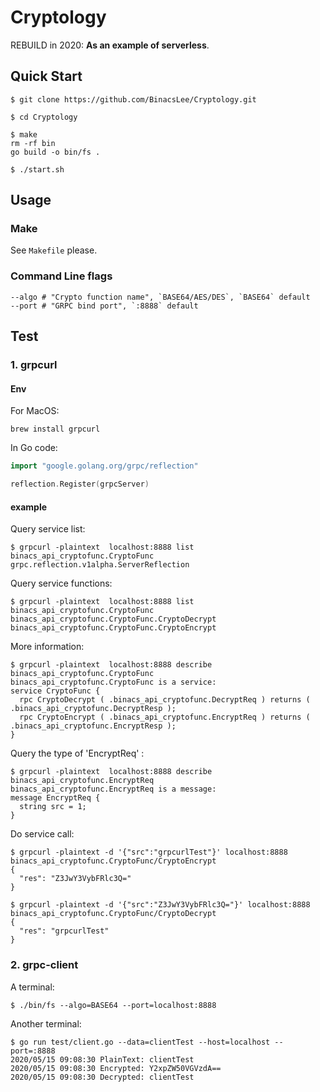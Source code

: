# Cryptology

REBUILD in 2020:  **As an example of serverless**.

## Quick Start

```shell
$ git clone https://github.com/BinacsLee/Cryptology.git

$ cd Cryptology

$ make
rm -rf bin
go build -o bin/fs .

$ ./start.sh
```



## Usage

### Make

See `Makefile` please.

### Command Line flags

```shell
--algo # "Crypto function name", `BASE64/AES/DES`, `BASE64` default
--port # "GRPC bind port", `:8888` default
```



## Test

### 1. grpcurl

#### Env

For MacOS:

```shell
brew install grpcurl
```

In Go code:

```go
import "google.golang.org/grpc/reflection"

reflection.Register(grpcServer)
```

#### example

Query service list:

```shell
$ grpcurl -plaintext  localhost:8888 list
binacs_api_cryptofunc.CryptoFunc
grpc.reflection.v1alpha.ServerReflection
```


Query service functions:

```shell
$ grpcurl -plaintext  localhost:8888 list binacs_api_cryptofunc.CryptoFunc
binacs_api_cryptofunc.CryptoFunc.CryptoDecrypt
binacs_api_cryptofunc.CryptoFunc.CryptoEncrypt
```


More information:

```shell
$ grpcurl -plaintext  localhost:8888 describe binacs_api_cryptofunc.CryptoFunc
binacs_api_cryptofunc.CryptoFunc is a service:
service CryptoFunc {
  rpc CryptoDecrypt ( .binacs_api_cryptofunc.DecryptReq ) returns ( .binacs_api_cryptofunc.DecryptResp );
  rpc CryptoEncrypt ( .binacs_api_cryptofunc.EncryptReq ) returns ( .binacs_api_cryptofunc.EncryptResp );
}
```


Query the type of 'EncryptReq' :

```shell
$ grpcurl -plaintext  localhost:8888 describe binacs_api_cryptofunc.EncryptReq
binacs_api_cryptofunc.EncryptReq is a message:
message EncryptReq {
  string src = 1;
}
```


Do service call:

```shell
$ grpcurl -plaintext -d '{"src":"grpcurlTest"}' localhost:8888 binacs_api_cryptofunc.CryptoFunc/CryptoEncrypt
{
  "res": "Z3JwY3VybFRlc3Q="
}
```

```shell
$ grpcurl -plaintext -d '{"src":"Z3JwY3VybFRlc3Q="}' localhost:8888 binacs_api_cryptofunc.CryptoFunc/CryptoDecrypt
{
  "res": "grpcurlTest"
}
```

### 2. grpc-client

A terminal:

```shell
$ ./bin/fs --algo=BASE64 --port=localhost:8888
```

Another terminal:

```shell
$ go run test/client.go --data=clientTest --host=localhost --port=:8888
2020/05/15 09:08:30 PlainText: clientTest
2020/05/15 09:08:30 Encrypted: Y2xpZW50VGVzdA==
2020/05/15 09:08:30 Decrypted: clientTest
```

